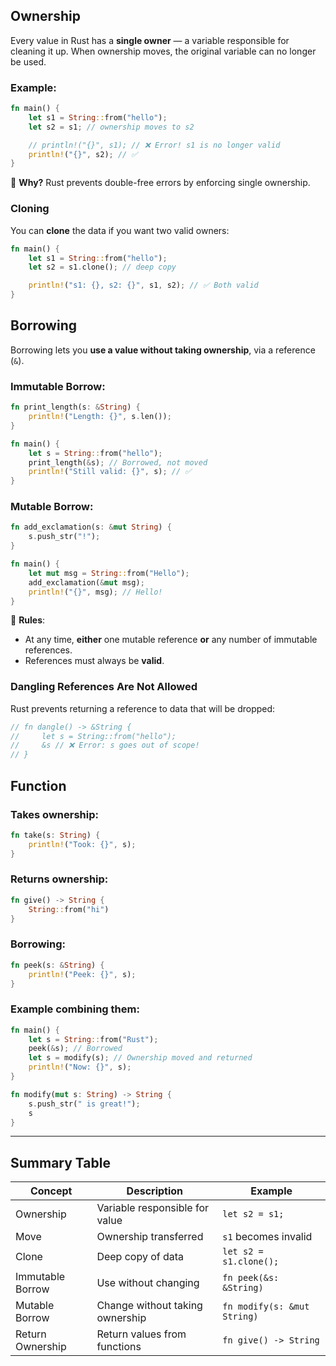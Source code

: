 

## Ownership

Every value in Rust has a **single owner** — a variable responsible for cleaning it up. When ownership moves, the original variable can no longer be used.

### Example:

```rust
fn main() {
    let s1 = String::from("hello");
    let s2 = s1; // ownership moves to s2

    // println!("{}", s1); // ❌ Error! s1 is no longer valid
    println!("{}", s2); // ✅
}
```

🧠 **Why?** Rust prevents double-free errors by enforcing single ownership.


### Cloning 

You can **clone** the data if you want two valid owners:

```rust
fn main() {
    let s1 = String::from("hello");
    let s2 = s1.clone(); // deep copy

    println!("s1: {}, s2: {}", s1, s2); // ✅ Both valid
}
```


## Borrowing 

Borrowing lets you **use a value without taking ownership**, via a reference (`&`).

### Immutable Borrow:

```rust
fn print_length(s: &String) {
    println!("Length: {}", s.len());
}

fn main() {
    let s = String::from("hello");
    print_length(&s); // Borrowed, not moved
    println!("Still valid: {}", s); // ✅
}
```

### Mutable Borrow:

```rust
fn add_exclamation(s: &mut String) {
    s.push_str("!");
}

fn main() {
    let mut msg = String::from("Hello");
    add_exclamation(&mut msg);
    println!("{}", msg); // Hello!
}
```

🛑 **Rules**:

* At any time, **either** one mutable reference **or** any number of immutable references.
* References must always be **valid**.



### Dangling References Are Not Allowed

Rust prevents returning a reference to data that will be dropped:

```rust
// fn dangle() -> &String {
//     let s = String::from("hello");
//     &s // ❌ Error: s goes out of scope!
// }
```

## Function 

### Takes ownership:

```rust
fn take(s: String) {
    println!("Took: {}", s);
}
```

### Returns ownership:

```rust
fn give() -> String {
    String::from("hi")
}
```

### Borrowing:

```rust
fn peek(s: &String) {
    println!("Peek: {}", s);
}
```

### Example combining them:

```rust
fn main() {
    let s = String::from("Rust");
    peek(&s); // Borrowed
    let s = modify(s); // Ownership moved and returned
    println!("Now: {}", s);
}

fn modify(mut s: String) -> String {
    s.push_str(" is great!");
    s
}
```

---

## Summary Table

| Concept          | Description                     | Example                     |
| ---------------- | ------------------------------- | --------------------------- |
| Ownership        | Variable responsible for value  | `let s2 = s1;`              |
| Move             | Ownership transferred           | `s1` becomes invalid        |
| Clone            | Deep copy of data               | `let s2 = s1.clone();`      |
| Immutable Borrow | Use without changing            | `fn peek(&s: &String)`      |
| Mutable Borrow   | Change without taking ownership | `fn modify(s: &mut String)` |
| Return Ownership | Return values from functions    | `fn give() -> String`       |